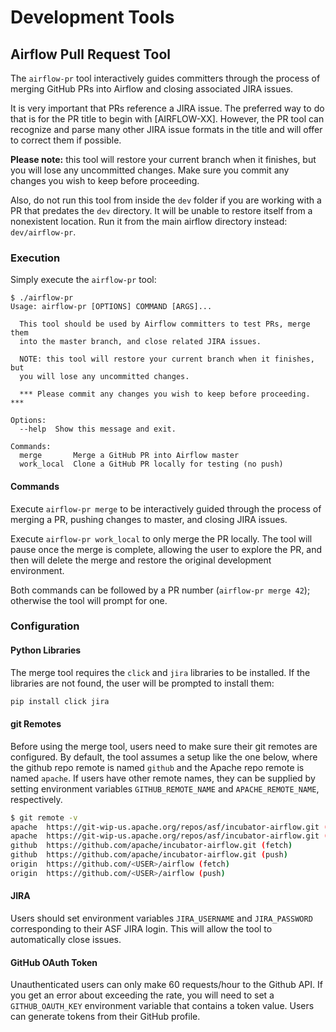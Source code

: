 # Development Tools

## Airflow Pull Request Tool

The `airflow-pr` tool interactively guides committers through the process of merging GitHub PRs into Airflow and closing associated JIRA issues.

It is very important that PRs reference a JIRA issue. The preferred way to do that is for the PR title to begin with [AIRFLOW-XX]. However, the PR tool can recognize and parse many other JIRA issue formats in the title and will offer to correct them if possible.

__Please note:__ this tool will restore your current branch when it finishes, but you will lose any uncommitted changes. Make sure you commit any changes you wish to keep before proceeding.

Also, do not run this tool from inside the `dev` folder if you are working with a PR that predates the `dev` directory. It will be unable to restore itself from a nonexistent location. Run it from the main airflow directory instead: `dev/airflow-pr`.

### Execution
Simply execute the `airflow-pr` tool:
```
$ ./airflow-pr
Usage: airflow-pr [OPTIONS] COMMAND [ARGS]...

  This tool should be used by Airflow committers to test PRs, merge them
  into the master branch, and close related JIRA issues.

  NOTE: this tool will restore your current branch when it finishes, but
  you will lose any uncommitted changes.

  *** Please commit any changes you wish to keep before proceeding. ***

Options:
  --help  Show this message and exit.

Commands:
  merge       Merge a GitHub PR into Airflow master
  work_local  Clone a GitHub PR locally for testing (no push)
```

#### Commands

Execute `airflow-pr merge` to be interactively guided through the process of merging a PR, pushing changes to master, and closing JIRA issues.

Execute `airflow-pr work_local` to only merge the PR locally. The tool will pause once the merge is complete, allowing the user to explore the PR, and then will delete the merge and restore the original development environment.

Both commands can be followed by a PR number (`airflow-pr merge 42`); otherwise the tool will prompt for one.


### Configuration

#### Python Libraries
The merge tool requires the `click` and `jira` libraries to be installed. If the libraries are not found, the user will be prompted to install them:
```bash
pip install click jira
```

#### git Remotes
Before using the merge tool, users need to make sure their git remotes are configured. By default, the tool assumes a setup like the one below, where the github repo remote is named `github` and the Apache repo remote is named `apache`. If users have other remote names, they can be supplied by setting environment variables `GITHUB_REMOTE_NAME` and `APACHE_REMOTE_NAME`, respectively.

```bash
$ git remote -v
apache	https://git-wip-us.apache.org/repos/asf/incubator-airflow.git (fetch)
apache	https://git-wip-us.apache.org/repos/asf/incubator-airflow.git (push)
github	https://github.com/apache/incubator-airflow.git (fetch)
github	https://github.com/apache/incubator-airflow.git (push)
origin	https://github.com/<USER>/airflow (fetch)
origin	https://github.com/<USER>/airflow (push)
```

#### JIRA
Users should set environment variables `JIRA_USERNAME` and `JIRA_PASSWORD` corresponding to their ASF JIRA login. This will allow the tool to automatically close issues.

#### GitHub OAuth Token
Unauthenticated users can only make 60 requests/hour to the Github API. If you get an error about exceeding the rate, you will need to set a `GITHUB_OAUTH_KEY` environment variable that contains a token value. Users can generate tokens from their GitHub profile.
